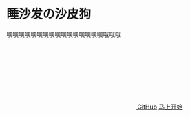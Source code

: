 # 睡沙发の沙皮狗

噢噢噢噢噢噢噢噢噢噢噢噢噢噢噢噢哦哦哦

[<svg class="icon" aria-hidden="true"><use xlink:href="#icontongzhi"></use></svg> GitHub](https://github.com/tinajs/tina)
[马上开始 <svg class="icon" aria-hidden="true"><use xlink:href="#iconfangxiang"></use></svg>](#main)

<!-- background image -->
<!-- ![](https://i.loli.net/2018/01/15/5a5bcb771cc40.jpg) -->
